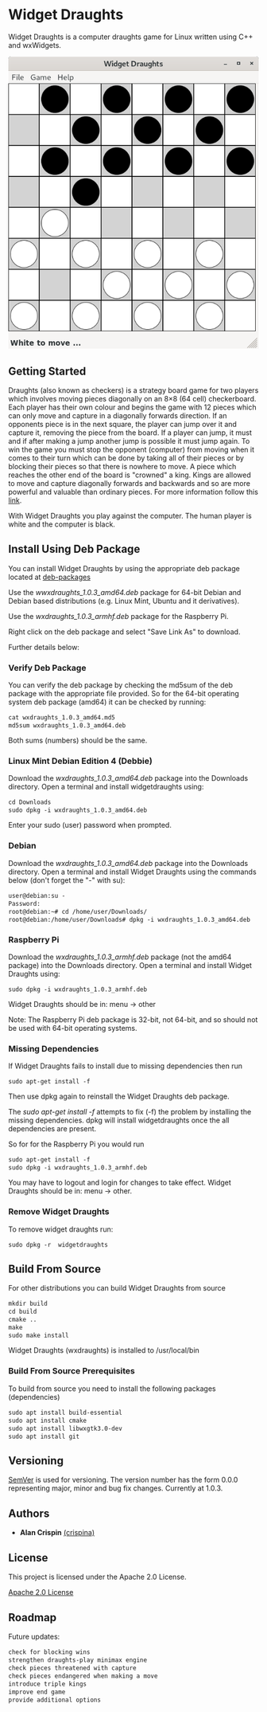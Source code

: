 # Widget Draughts

Widget Draughts is a computer draughts game for Linux written using C++ and wxWidgets.

![](widget-draughts.png)

## Getting Started

Draughts (also known as checkers) is a  strategy board game for two players which involves moving pieces diagonally on an 8×8 (64 cell) checkerboard. Each player has their own colour and begins the game with 12 pieces which can only move and capture in a diagonally forwards direction. If an opponents piece is in the next square, the player can jump over it and capture it, removing the piece from the board. If a player can jump, it must and if after making a jump another jump is possible it must jump again. To win the game you must stop the opponent (computer) from moving when it comes to their turn which can be done by taking all of their pieces or by blocking their pieces so that there is nowhere to move. A piece which reaches the other end of the board is "crowned" a king. Kings are allowed to move and capture diagonally forwards and backwards and so are more powerful and valuable than ordinary pieces. For more information follow this [link](https://en.wikipedia.org/wiki/Draughts).

With Widget Draughts you play against the computer. The human player is white and the computer is black.


## Install Using Deb Package

You can install Widget Draughts by using the appropriate deb package located at [deb-packages](https://github.com/crispinalan/widget-draughts/tree/master/deb-packages/) 

Use the _wwxdraughts_1.0.3_amd64.deb_  package for 64-bit Debian and Debian based distributions (e.g. Linux Mint, Ubuntu and it derivatives). 

Use the _wxdraughts_1.0.3_armhf.deb_  package for the Raspberry Pi.

Right click on the deb package and select "Save Link As" to download.

Further details below:

### Verify Deb Package

You can verify the deb package by checking the md5sum of the deb package with the appropriate file provided. So for the 64-bit operating system deb package (amd64) it can be checked by running:

```
cat wxdraughts_1.0.3_amd64.md5
md5sum wxdraughts_1.0.3_amd64.deb
```
Both sums (numbers) should be the same.

### Linux Mint Debian Edition 4 (Debbie)

Download the _wxdraughts_1.0.3_amd64.deb_ package into the Downloads directory. Open a terminal and install widgetdraughts using:
```
cd Downloads
sudo dpkg -i wxdraughts_1.0.3_amd64.deb 
```
Enter your sudo (user) password when prompted.
 
### Debian

Download the _wxdraughts_1.0.3_amd64.deb_ package into the Downloads directory. Open a terminal and install Widget Draughts using the commands below (don't forget the "-" with su):

```
user@debian:su -
Password: 
root@debian:~# cd /home/user/Downloads/
root@debian:/home/user/Downloads# dpkg -i wxdraughts_1.0.3_amd64.deb
```

### Raspberry Pi

Download the _wxdraughts_1.0.3_armhf.deb_ package (not the amd64 package) into the Downloads directory. Open a terminal and install Widget Draughts using:

```
sudo dpkg -i wxdraughts_1.0.3_armhf.deb
```

Widget Draughts should be in: menu -> other

Note: The Raspberry Pi deb package is 32-bit, not 64-bit, and so should not be used with 64-bit operating systems.

### Missing Dependencies

If Widget Draughts fails to install due to missing dependencies then run

```
sudo apt-get install -f
```
Then use dpkg again to reinstall the Widget Draughts deb package. 

The _sudo apt-get install -f_  attempts to fix (-f) the problem by installing the missing dependencies. dpkg will install widgetdraughts once the all dependencies are present. 

So for for the Raspberry Pi you would run

```
sudo apt-get install -f
sudo dpkg -i wxdraughts_1.0.3_armhf.deb
```
You may have to logout and login for changes to take effect. Widget Draughts should be in: menu -> other.

### Remove Widget Draughts

To remove widget draughts run:

```
sudo dpkg -r  widgetdraughts 
```

## Build From Source

For other distributions you can build Widget Draughts from source 

```
mkdir build  
cd build  
cmake ..
make
sudo make install 
```
Widget Draughts (wxdraughts) is installed to /usr/local/bin

### Build From Source Prerequisites

To build from source you need to install the following packages (dependencies)

```
sudo apt install build-essential
sudo apt install cmake
sudo apt install libwxgtk3.0-dev
sudo apt install git 
```

## Versioning

[SemVer](http://semver.org/) is used for versioning. The version number has the form 0.0.0 representing major, minor and bug fix changes. Currently at 1.0.3.

## Authors

* **Alan Crispin** [(crispina)](https://github.com/crispinalan)


## License

This project is licensed under the Apache 2.0 License.

[Apache 2.0 License](https://www.apache.org/licenses/LICENSE-2.0)

## Roadmap

Future updates:
```
check for blocking wins
strengthen draughts-play minimax engine
check pieces threatened with capture 
check pieces endangered when making a move
introduce triple kings 
improve end game 
provide additional options
``` 


